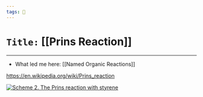 ```yaml
---
tags: 🧪
---
```

# `Title:` [[Prins Reaction]]
--- 

- What led me here: [[Named Organic Reactions]]

https://en.wikipedia.org/wiki/Prins_reaction


[![Scheme 2. The Prins reaction with styrene](https://upload.wikimedia.org/wikipedia/commons/thumb/9/9c/Styrene_Prins_reaction.png/300px-Styrene_Prins_reaction.png)](https://en.wikipedia.org/wiki/File:Styrene_Prins_reaction.png "Scheme 2. The Prins reaction with styrene")
